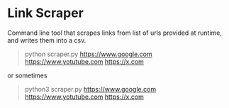 # Link Scraper
Command line tool that scrapes links from list of urls provided at runtime, and writes them into a csv.


> python scraper.py https://www.google.com https://www.yotutube.com https://x.com

or sometimes

> python3 scraper.py https://www.google.com https://www.yotutube.com https://x.com
